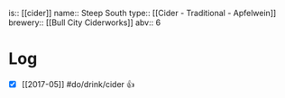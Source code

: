 is:: [[cider]]
name:: Steep South
type:: [[Cider - Traditional - Apfelwein]]
brewery:: [[Bull City Ciderworks]]
abv:: 6

# Log
- [x] [[2017-05]] #do/drink/cider 👍
